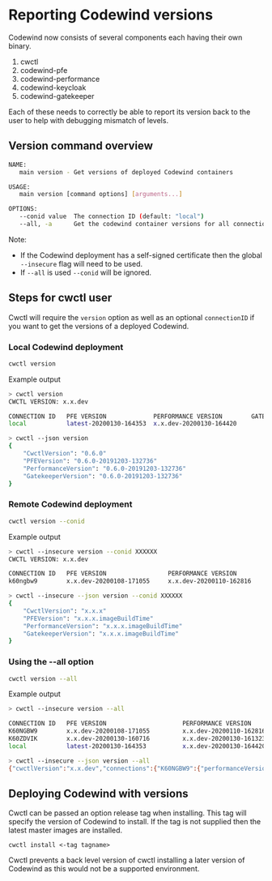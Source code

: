 # Reporting Codewind versions

Codewind now consists of several components each having their own binary.

1. cwctl
2. codewind-pfe
3. codewind-performance
4. codewind-keycloak
5. codewind-gatekeeper

Each of these needs to correctly be able to report its version back to the user to help with debugging mismatch of levels.

## Version command overview
```bash
NAME:
   main version - Get versions of deployed Codewind containers

USAGE:
   main version [command options] [arguments...]

OPTIONS:
   --conid value  The connection ID (default: "local")
   --all, -a      Get the codewind container versions for all connections
```
Note: 
* If the Codewind deployment has a self-signed certificate then the global `--insecure` flag will need to be used.
* If `--all` is used `--conid` will be ignored.

## Steps for cwctl user

Cwctl will require the `version` option as well as an optional `connectionID` if you want to get the versions of a deployed Codewind.

### Local Codewind deployment

```bash
cwctl version
```

Example output

```bash
> cwctl version
CWCTL VERSION: x.x.dev

CONNECTION ID 	PFE VERSION		        PERFORMANCE VERSION		   GATEKEEPER VERSION
local		    latest-20200130-164353	x.x.dev-20200130-164420

> cwctl --json version
{
    "CwctlVersion": "0.6.0"
    "PFEVersion": "0.6.0-20191203-132736"
    "PerformanceVersion": "0.6.0-20191203-132736"
    "GatekeeperVersion": "0.6.0-20191203-132736"
}
```



### Remote Codewind deployment
```bash
cwctl version --conid 
```

Example output

```bash
> cwctl --insecure version --conid XXXXXX
CWCTL VERSION: x.x.dev

CONNECTION ID 	PFE VERSION			        PERFORMANCE VERSION		    GATEKEEPER VERSION
k60ngbw9	    x.x.dev-20200108-171055		x.x.dev-20200110-162816		x.x.dev-20200108-171623

> cwctl --insecure --json version --conid XXXXXX
{
    "CwctlVersion": "x.x.x"
    "PFEVersion": "x.x.x.imageBuildTime"
    "PerformanceVersion": "x.x.x.imageBuildTime"
    "GatekeeperVersion": "x.x.x.imageBuildTime"
}
```

### Using the --all option
```bash
cwctl version --all
```

Example output

```bash
> cwctl --insecure version --all

CONNECTION ID 	PFE VERSION			            PERFORMANCE VERSION		    GATEKEEPER VERSION
K60NGBW9	    x.x.dev-20200108-171055		    x.x.dev-20200110-162816		x.x.dev-20200108-171623
K60ZDVIK	    x.x.dev-20200130-160716		    x.x.dev-20200130-161323		x.x.dev-20200109-205659
local		    latest-20200130-164353		    x.x.dev-20200130-164420

> cwctl --insecure --json version --all
{"cwctlVersion":"x.x.dev","connections":{"K60NGBW9":{"performanceVersion":"x.x.dev-20200110-162816","gatekeeperVersion":"x.x.dev-20200108-171623","PFEVersion":"x.x.dev-20200108-171055"},"K60ZDVIK":{"performanceVersion":"x.x.dev-20200130-161323","gatekeeperVersion":"x.x.dev-20200109-205659","PFEVersion":"x.x.dev-20200130-160716"},"local":{"performanceVersion":"x.x.dev-20200130-164420","PFEVersion":"latest-20200130-164353"}},"errors":{}}
```

## Deploying Codewind with versions

Cwctl can be passed an option release tag when installing.  This tag will specify the version of Codewind to install. If the tag is not supplied then the latest master images are installed.

`cwctl install <-tag tagname>`

Cwctl prevents a back level version of cwctl installing a later version of Codewind as this would not be a supported environment.
